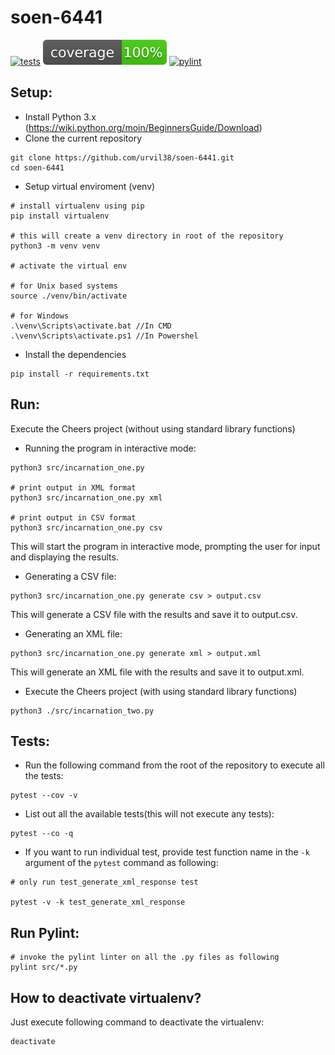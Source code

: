 # soen-6441
[![tests](https://github.com/urvil38/soen-6441/actions/workflows/tests.yaml/badge.svg)](https://github.com/urvil38/soen-6441/actions/workflows/tests.yaml)
[![coverage](docs/coverage-badge.svg)]()
[![pylint](https://github.com/urvil38/soen-6441/actions/workflows/pylint.yaml/badge.svg)](https://github.com/urvil38/soen-6441/actions/workflows/pylint.yaml)

## Setup:

- Install Python 3.x (https://wiki.python.org/moin/BeginnersGuide/Download)
- Clone the current repository

```console
git clone https://github.com/urvil38/soen-6441.git
cd soen-6441
```

- Setup virtual enviroment (venv)

```console
# install virtualenv using pip
pip install virtualenv

# this will create a venv directory in root of the repository
python3 -m venv venv

# activate the virtual env

# for Unix based systems
source ./venv/bin/activate

# for Windows
.\venv\Scripts\activate.bat //In CMD
.\venv\Scripts\activate.ps1 //In Powershel
```

- Install the dependencies

```console
pip install -r requirements.txt
```

## Run:

Execute the Cheers project (without using standard library functions)

-  Running the program in interactive mode:
```console
python3 src/incarnation_one.py

# print output in XML format
python3 src/incarnation_one.py xml

# print output in CSV format
python3 src/incarnation_one.py csv
```
This will start the program in interactive mode, prompting the user for input and displaying the results.

- Generating a CSV file:
```console
python3 src/incarnation_one.py generate csv > output.csv
```
This will generate a CSV file with the results and save it to output.csv.

- Generating an XML file:
```console
python3 src/incarnation_one.py generate xml > output.xml
```
This will generate an XML file with the results and save it to output.xml.


- Execute the Cheers project (with using standard library functions)

```console
python3 ./src/incarnation_two.py
```

## Tests:
- Run the following command from the root of the repository to execute all the tests:
```console
pytest --cov -v
```

- List out all the available tests(this will not execute any tests):
```console
pytest --co -q
```

- If you want to run individual test, provide test function name in the `-k` argument of the `pytest` command as following:
```console
# only run test_generate_xml_response test

pytest -v -k test_generate_xml_response
```

## Run Pylint:

```console
# invoke the pylint linter on all the .py files as following
pylint src/*.py
```

## How to deactivate virtualenv?
Just execute following command to deactivate the virtualenv:
```console
deactivate
```
